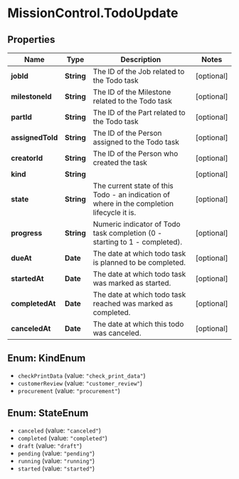 # MissionControl.TodoUpdate

## Properties
Name | Type | Description | Notes
------------ | ------------- | ------------- | -------------
**jobId** | **String** | The ID of the Job related to the Todo task | [optional] 
**milestoneId** | **String** | The ID of the Milestone related to the Todo task | [optional] 
**partId** | **String** | The ID of the Part related to the Todo task | [optional] 
**assignedToId** | **String** | The ID of the Person assigned to the Todo task | [optional] 
**creatorId** | **String** | The ID of the Person who created the task | [optional] 
**kind** | **String** |  | [optional] 
**state** | **String** | The current state of this Todo - an indication of where in the completion lifecycle it is. | [optional] 
**progress** | **String** | Numeric indicator of Todo task completion (0 - starting to 1 - completed). | [optional] 
**dueAt** | **Date** | The date at which todo task is planned to be completed. | [optional] 
**startedAt** | **Date** | The date at which todo task was marked as started. | [optional] 
**completedAt** | **Date** | The date at which todo task reached was marked as completed. | [optional] 
**canceledAt** | **Date** | The date at which this todo was canceled. | [optional] 

<a name="KindEnum"></a>
## Enum: KindEnum

* `checkPrintData` (value: `"check_print_data"`)
* `customerReview` (value: `"customer_review"`)
* `procurement` (value: `"procurement"`)


<a name="StateEnum"></a>
## Enum: StateEnum

* `canceled` (value: `"canceled"`)
* `completed` (value: `"completed"`)
* `draft` (value: `"draft"`)
* `pending` (value: `"pending"`)
* `running` (value: `"running"`)
* `started` (value: `"started"`)

